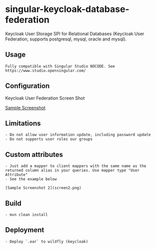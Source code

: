 # singular-keycloak-database-federation

Keycloak User Storage SPI for Relational Databases (Keycloak User Federation, supports postgresql, mysql, oracle and mysql).


## Usage

    Fully compatible with Singular Studio NOCODE. See https://www.studio.opensingular.com/
    

## Configuration

Keycloak User Federation Screen Shot

[Sample Screenshot](screen.png)


## Limitations

    - Do not allow user information update, including password update
    - Do not supports user roles our groups

## Custom attributes

    - Just add a mapper to client mappers with the same name as the returned column alias in your queries. Use mapper type "User Attribute"
    - See the example below
    
    [Sample Screenshot 2](screen2.png)


## Build

    - mvn clean install

## Deployment

    - Deploy `.ear` to wildfly (keycloak)


